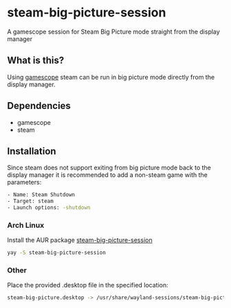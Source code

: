 # steam-big-picture-session
A gamescope session for Steam Big Picture mode straight from the display manager

## What is this?
Using [gamescope](https://github.com/ValveSoftware/gamescope) steam can be run in big picture mode directly from the display manager.

## Dependencies
* gamescope
* steam

## Installation

Since steam does not support exiting from big picture mode back to the display manager it is recommended to add a non-steam game with the parameters:
```Bash
- Name: Steam Shutdown
- Target: steam
- Launch options: -shutdown
```

### Arch Linux
Install the AUR package [steam-big-picture-session](https://aur.archlinux.org/packages/steam-big-picture-session) 
```bash
yay -S steam-big-picture-session
```

### Other 
Place the provided .desktop file in the specified location:
```bash
steam-big-picture.desktop -> /usr/share/wayland-sessions/steam-big-picture.desktop
```


